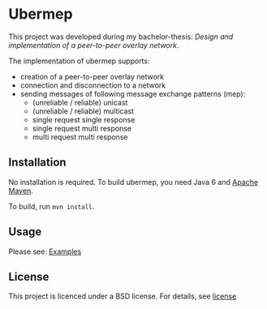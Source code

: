 Ubermep
========
This project was developed during my bachelor-thesis: _Design and implementation of a peer-to-peer overlay network_.


The implementation of ubermep supports:

* creation of a peer-to-peer overlay network
* connection and disconnection to a network
* sending messages of following message exchange patterns (mep):
  * (unreliable / reliable) unicast
  * (unreliable / reliable) multicast
  * single request single response
  * single request multi response
  * multi request multi response


Installation
------------
No installation is required. To build ubermep, you need Java 6 and [Apache Maven][maven].

To build, run `mvn install`.

Usage
-----
Please see: [Examples]


License
-------
This project is licenced under a BSD license. For details, see [license]

[maven]:http://maven.apache.org/
[Examples]:ubermep/wiki/Examples
[license]:https://github.com/nrohwedder/ubermep/blob/master/src/etc/license.txt
